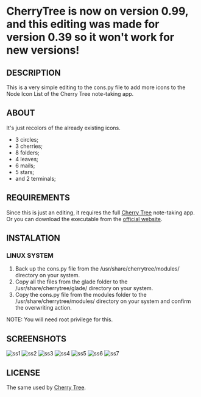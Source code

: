 # CherryTree is now on version 0.99, and this editing was made for version 0.39 so it won't work for new versions!

## DESCRIPTION
This is a very simple editing to the cons.py file to add more icons to the Node Icon List of the Cherry Tree note-taking app.

## ABOUT
It's just recolors of the already existing icons.
- 3 circles;
- 3 cherries;
- 8 folders;
- 4 leaves;
- 6 mails;
- 5 stars;
- and 2 terminals;

## REQUIREMENTS
Since this is just an editing, it requires the full [Cherry Tree](https://github.com/giuspen/cherrytree) note-taking app. Or you can download the executable from the [official website](https://www.giuspen.com/cherrytree/).

## INSTALATION
### LINUX SYSTEM
1. Back up the cons.py file from the /usr/share/cherrytree/modules/ directory on your system. 
2. Copy all the files from the glade folder to the /usr/share/cherrytree/glade/ directory on your system.
3. Copy the cons.py file from the modules folder to the /usr/share/cherrytree/modules/ directory on your system and confirm the overwriting action.

NOTE: You will need root privilege for this.

## SCREENSHOTS

![ss1](https://i.postimg.cc/fybdTPL1/Captura-de-tela-2020-04-21-14-53-51.png)
![ss2](https://i.postimg.cc/RhbH3TJh/Captura-de-tela-2020-04-21-14-54-21.png)
![ss3](https://i.postimg.cc/wxWJb94z/Captura-de-tela-2020-04-21-14-54-43.png)
![ss4](https://i.postimg.cc/3JdGszzv/Captura-de-tela-2020-04-21-14-55-03.png)
![ss5](https://i.postimg.cc/NfSXBpwP/Captura-de-tela-2020-04-21-14-55-30.png)
![ss6](https://i.postimg.cc/sgWhX7jf/Captura-de-tela-2020-04-21-14-55-46.png)
![ss7](https://i.postimg.cc/0NqJJjjY/Captura-de-tela-2020-04-21-14-56-06.png)

## LICENSE
The same used by [Cherry Tree](https://github.com/giuspen/cherrytree/blob/master/license.txt).
